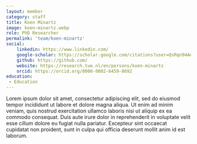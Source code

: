 ```yaml
---
layout: member
category: staff
title: Koen Minartz
image: koen-minartz.webp 
role: PhD Researcher
permalink: 'team/koen-minartz'
social:
    linkedin: https://www.linkedin.com/
    google-scholar: https://scholar.google.com/citations?user=QsRqn94AAAAJ&hl=nl
    github: https://github.com/
    website: https://research.tue.nl/en/persons/koen-minartz
    orcid: https://orcid.org/0000-0002-6459-8692
education:
 - Education
---
```


Lorem ipsum dolor sit amet, consectetur adipiscing elit, sed do eiusmod tempor incididunt ut labore et dolore magna aliqua. Ut enim ad minim veniam, quis nostrud exercitation ullamco laboris nisi ut aliquip ex ea commodo consequat. Duis aute irure dolor in reprehenderit in voluptate velit esse cillum dolore eu fugiat nulla pariatur. Excepteur sint occaecat cupidatat non proident, sunt in culpa qui officia deserunt mollit anim id est laborum.
